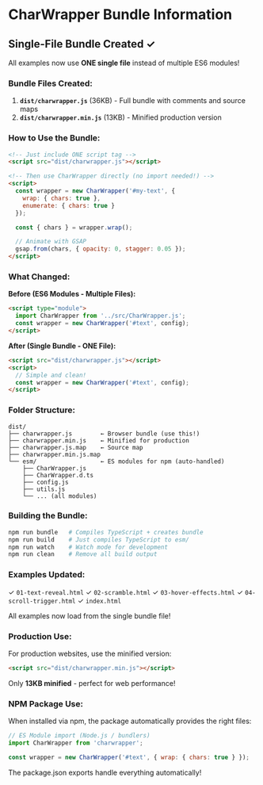 # CharWrapper Bundle Information

## Single-File Bundle Created ✓

All examples now use **ONE single file** instead of multiple ES6 modules!

### Bundle Files Created:

1. **`dist/charwrapper.js`** (36KB) - Full bundle with comments and source maps
2. **`dist/charwrapper.min.js`** (13KB) - Minified production version

### How to Use the Bundle:

```html
<!-- Just include ONE script tag -->
<script src="dist/charwrapper.js"></script>

<!-- Then use CharWrapper directly (no import needed!) -->
<script>
  const wrapper = new CharWrapper('#my-text', {
    wrap: { chars: true },
    enumerate: { chars: true }
  });

  const { chars } = wrapper.wrap();

  // Animate with GSAP
  gsap.from(chars, { opacity: 0, stagger: 0.05 });
</script>
```

### What Changed:

**Before (ES6 Modules - Multiple Files):**
```html
<script type="module">
  import CharWrapper from '../src/CharWrapper.js';
  const wrapper = new CharWrapper('#text', config);
</script>
```

**After (Single Bundle - ONE File):**
```html
<script src="dist/charwrapper.js"></script>
<script>
  // Simple and clean!
  const wrapper = new CharWrapper('#text', config);
</script>
```

### Folder Structure:

```
dist/
├── charwrapper.js        ← Browser bundle (use this!)
├── charwrapper.min.js    ← Minified for production
├── charwrapper.js.map    ← Source map
├── charwrapper.min.js.map
└── esm/                  ← ES modules for npm (auto-handled)
    ├── CharWrapper.js
    ├── CharWrapper.d.ts
    ├── config.js
    ├── utils.js
    └── ... (all modules)
```

### Building the Bundle:

```bash
npm run bundle   # Compiles TypeScript + creates bundle
npm run build    # Just compiles TypeScript to esm/
npm run watch    # Watch mode for development
npm run clean    # Remove all build output
```

### Examples Updated:

✓ `01-text-reveal.html`
✓ `02-scramble.html`
✓ `03-hover-effects.html`
✓ `04-scroll-trigger.html`
✓ `index.html`

All examples now load from the single bundle file!

### Production Use:

For production websites, use the minified version:

```html
<script src="dist/charwrapper.min.js"></script>
```

Only **13KB minified** - perfect for web performance!

### NPM Package Use:

When installed via npm, the package automatically provides the right files:

```javascript
// ES Module import (Node.js / bundlers)
import CharWrapper from 'charwrapper';

const wrapper = new CharWrapper('#text', { wrap: { chars: true } });
```

The package.json exports handle everything automatically!
